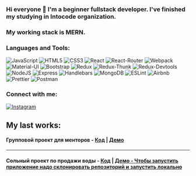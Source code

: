 ### Hi everyone 👋 I'm a beginner fullstack developer. I've finished my studying in Intocode organization.

### My working stack is MERN.

### Languages and Tools:

![JavaScript](https://img.shields.io/badge/JavaScript-f0fe00?style=for-the-badge&logo=javascript&logoColor)
![HTML5](https://img.shields.io/badge/HTML5-ff8f41?style=for-the-badge&logo=html5&logoColor)
![CSS3](https://img.shields.io/badge/CSS3-3475ff?style=for-the-badge&logo=css3&logoColor)
![React](https://img.shields.io/badge/REACT-3475ff?style=for-the-badge&logo=react&logoColor)
![React-Router](https://img.shields.io/badge/REACT_ROUTER-3475ff?style=for-the-badge&logo=reactrouter&logoColor)
![Webpack](https://img.shields.io/badge/WEBPACK-3475ff?style=for-the-badge&logo=webpack&logoColor)
![Material-UI](https://img.shields.io/badge/Material_UI-3475ff?style=for-the-badge&logo=materialui&logoColor)
![Bootstrap](https://img.shields.io/badge/BOOTSTRAP-3d0075?style=for-the-badge&logo=bootstrap&logoColor)
![Redux](https://img.shields.io/badge/REDUX-3d0075?style=for-the-badge&logo=redux&logoColor)
![Redux-Thunk](https://img.shields.io/badge/REDUX_THUNK-3d0075?style=for-the-badge&logo=redux&logoColor)
![Redux-Devtools](https://img.shields.io/badge/REDUX_DEVTOOLS-3d0075?style=for-the-badge&logo=redux&logoColor)
![NodeJS](https://img.shields.io/badge/NODEJS-green?style=for-the-badge&logo=node.js&logoColor)
![Express](https://img.shields.io/badge/EXPRESS-darkgreen?style=for-the-badge&logo=express&logoColor=green)
![Handlebars](https://img.shields.io/badge/HANDLEBARS-orange?style=for-the-badge&logo=handlebars&logoColor=green)
![MongoDB](https://img.shields.io/badge/MONGODB-darkgreen?style=for-the-badge&logo=mongodb&logoColor=green)
![ESLint](https://img.shields.io/badge/ESLint-grey?style=for-the-badge&logo=eslint&logoColor)
![Airbnb](https://img.shields.io/badge/AIRBNB-black?style=for-the-badge&logo=airbnb&logoColor)
![Prettier](https://img.shields.io/badge/PRETTIER-black?style=for-the-badge&logo=PRETTIER&logoColor)
![Postman](https://img.shields.io/badge/POSTMAN-DB9D47?style=for-the-badge&logo=postman&logoColor)

### Connect with me:

[![Instagram](https://img.shields.io/badge/Instagram-orange?style=for-the-badge&logo=instagram&logoColor)](https://www.instagram.com/tepsurkaev.js/)

## My last works:

#### Групповой проект для менторов - <a href="https://github.com/tepsurkaev/tutor-app">Код</a> | <a href="https://mentor-mern-app.herokuapp.com/">Демо</a>

<hr/>

#### Сольный проект по продажи воды - <a href="https://github.com/tepsurkaev/solo-project">Код</a> | <a href="https://github.com/tepsurkaev/solo-project">Демо - Чтобы запустить приложение надо склонировать репозиторий и запустить локально</a>







